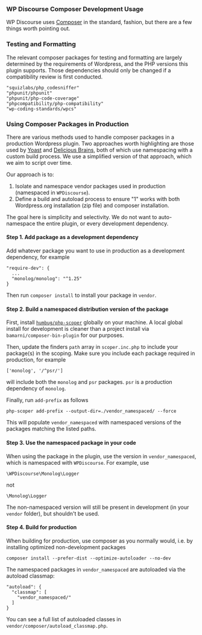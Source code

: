 ### WP Discourse Composer Development Usage

WP Discourse uses [Composer](https://getcomposer.org) in the standard, fashion, but there are a few things worth pointing out.

### Testing and Formatting

The relevant composer packages for testing and formatting are largely determined by the requirements of Wordpress, and the PHP versions this plugin supports. Those dependencies should only be changed if a compatibility review is first conducted.

```
"squizlabs/php_codesniffer"
"phpunit/phpunit"
"phpunit/php-code-coverage"
"phpcompatibility/php-compatibility"
"wp-coding-standards/wpcs"
```

### Using Composer Packages in Production

There are various methods used to handle composer packages in a production Wordpress plugin. Two approaches worth highlighting are those used by [Yoast](https://developer.yoast.com/blog/safely-using-php-dependencies-in-the-wordpress-ecosystem/) and [Delicious Brains](https://deliciousbrains.com/php-scoper-namespace-composer-depencies/), both of which use namespacing with a custom build process. We use a simplified version of that approach, which we aim to script over time.

Our approach is to:

1. Isolate and namespace vendor packages used in production (namespaced in ``WPDiscourse``).
2. Define a build and autoload process to ensure "1" works with both Wordpress.org installation (zip file) and composer installation.

The goal here is simplicity and selectivity. We do not want to auto-namespace the entire plugin, or every development dependency.

#### Step 1. Add package as a development dependency

Add whatever package you want to use in production as a development dependency, for example

```
"require-dev": {
  ...
  "monolog/monolog": "^1.25"
}
```

Then run ``composer install`` to install your package in ``vendor``.

#### Step 2. Build a namespaced distribution version of the package

First, install [``humbug/php-scoper``](https://github.com/humbug/php-scoper) globally on your machine. A local global install for development is cleaner than a project install via ``bamarni/composer-bin-plugin`` for our purposes.

Then, update the finders ``path`` array in ``scoper.inc.php`` to include your package(s) in the scoping. Make sure you include each package required in production, for example

```
['monolog', '/^psr/']
```

will include both the ``monolog`` and ``psr`` packages. ``psr`` is a production dependency of ``monolog``.

Finally, run ``add-prefix`` as follows

```
php-scoper add-prefix --output-dir=./vendor_namespaced/ --force
```

This will populate ``vendor_namespaced`` with namespaced versions of the packages matching the listed paths.

#### Step 3. Use the namespaced package in your code

When using the package in the plugin, use the version in ``vendor_namespaced``, which is namespaced with ``WPDiscourse``. For example, use

```
\WPDiscourse\Monolog\Logger
```
not

```
\Monolog\Logger
```

The non-namespaced version will still be present in development (in your ``vendor`` folder), but shouldn't be used.

#### Step 4. Build for production

When building for production, use composer as you normally would, i.e. by installing optimized non-development packages

```
composer install --prefer-dist --optimize-autoloader --no-dev
```

The namespaced packages in ``vendor_namespaced`` are autoloaded via the autoload classmap:

```
"autoload": {
  "classmap": [
    "vendor_namespaced/"
  ]
}
```
You can see a full list of autoloaded classes in ``vendor/composer/autoload_classmap.php``.





